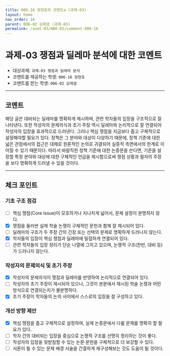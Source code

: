 ```yaml
---
title: 006-16 정현호의 코멘트a (과제-03) 
layout: home
nav_order: 16
parent: 006-02 김재겸 (과제-03)
permalink: /asmt-03/006-02/comment-006-16
---
```


# 과제-03 쟁점과 딜레마 분석에 대한 코멘트

- 대상과제: `과제-03 쟁점과 딜레마 분석`
- 코멘트를 제공하는 학생: `006-16 정현호` 
- 코멘트를 받는 학생: `006-02 김재겸` 

---

## 코멘트

해당 글은 대비되는 딜레마를 명확하게 제시하며, 관련 학자들의 입장을 구조적으로 잘 나타낸다. 또한 작성자의 문제의식과 초기 주장 역시 딜레마와 논리적으로 잘 연결되어 작성자의 입장을 효과적으로 드러낸다. 그러나 핵심 쟁점을 지금보다 좁고 구체적으로 설정해야할 필요가 있다. 정책은 그 분야와 대상이 다양하기 때문에, 정책 기준에 대한 넓은 관점에서의 접근은 대체로 원론적인 논의로 귀결되어 실증적 측면에서의 한계로 이어질 수 있기 때문이다. 따라서 바람직한 정책 기준에 대한 논증문을 쓴다면, 기준을 설정할 특정 분야와 대상에 대한 구체적인 언급을 제시함으로써 쟁점 상황과 필자의 주장을 보다 명확하게 드러낼 수 있을 것이다. 

---

## 체크 포인트

### **기초 구조 점검**
- [ ] 핵심 쟁점(Core Issue)이 모호하거나 지나치게 넓어서, 문제 설정이 분명하지 않다.
- [x] 쟁점을 둘러싼 실제 학술 논쟁이 구체적인 문헌과 함께 잘 제시되어 있다.
- [ ] 딜레마의 구조가 두 주장 간의 긴장 또는 선택의 문제로 명확하게 드러나지 않는다.
- [x] 학자들의 입장이 핵심 쟁점과 딜레마에 밀접하게 연결되어 있다.
- [ ] 관련 학자들의 입장 정리가 단순 나열에 그치고 있으며, 논쟁적 구조(찬반, 대비 등)가 드러나지 않는다.

### **작성자의 문제의식 및 초기 주장**
- [x] 작성자의 문제의식이 쟁점과 딜레마를 반영하여 논리적으로 연결되어 있다.
- [ ] 작성자의 초기 주장이 제시되어 있으나, 그것이 본문에서 제시된 학술 논쟁과 어떤 방식으로 연결되는지가 불분명하다.
- [x] 초기 주장이 학자들의 논의 사이에서 스스로의 입장을 잘 구성하고 있다.

### **개선 방향 제안**
- [x] 핵심 쟁점을 좁고 구체적으로 설정하여, 실제 논증문에서 다룰 문제를 명확히 할 필요가 있다.
- [ ] 학자 간의 대비되는 입장을 중심으로 논쟁적 구조를 선명히 정리하는 것이 좋다.
- [ ] 작성자의 입장을 뒷받침할 수 있는 논문·문헌을 구체적으로 더 보강할 수 있다.
- [ ] 서론이 될 수 있는 문제 배경 서술을 간결하게 재구성해보는 것도 도움이 될 것이다.
